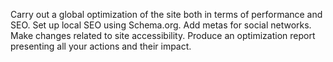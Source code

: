 Carry out a global optimization of the site both in terms of performance and SEO.
Set up local SEO using Schema.org.
Add metas for social networks.
Make changes related to site accessibility.
Produce an optimization report presenting all your actions and their impact.
